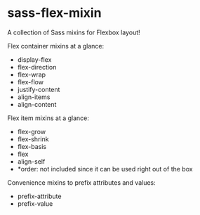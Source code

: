 sass-flex-mixin
===============

A collection of Sass mixins for Flexbox layout!


Flex container mixins at a glance:
- display-flex
- flex-direction
- flex-wrap
- flex-flow
- justify-content
- align-items
- align-content
  
Flex item mixins at a glance:
- flex-grow
- flex-shrink
- flex-basis
- flex
- align-self
- *order: not included since it can be used right out of the box
  
Convenience mixins to prefix attributes and values:
- prefix-attribute
- prefix-value



